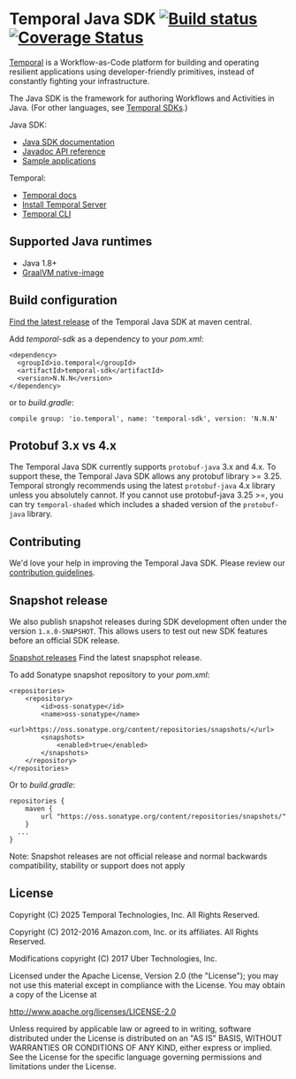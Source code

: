 # Temporal Java SDK  [![Build status](https://github.com/temporalio/sdk-java/actions/workflows/ci.yml/badge.svg?event=push)](https://github.com/temporalio/sdk-java/actions/workflows/ci.yml) [![Coverage Status](https://coveralls.io/repos/github/temporalio/sdk-java/badge.svg?branch=master)](https://coveralls.io/github/temporalio/sdk-java?branch=master)

[Temporal](https://github.com/temporalio/temporal) is a Workflow-as-Code platform for building and operating
resilient applications using developer-friendly primitives, instead of constantly fighting your infrastructure.

The Java SDK is the framework for authoring Workflows and Activities in Java. (For other languages, see [Temporal SDKs](https://docs.temporal.io/application-development).)

Java SDK:

- [Java SDK documentation](https://docs.temporal.io/docs/java/introduction)
- [Javadoc API reference](https://www.javadoc.io/doc/io.temporal/temporal-sdk/latest/index.html)
- [Sample applications](https://github.com/temporalio/samples-java#samples-directory)

Temporal:

- [Temporal docs](https://docs.temporal.io/)
- [Install Temporal Server](https://docs.temporal.io/docs/server/quick-install)
- [Temporal CLI](https://docs.temporal.io/docs/devtools/tctl/)

## Supported Java runtimes

- Java 1.8+
- [GraalVM native-image](docs/AOT-native-image.md)

## Build configuration

[Find the latest release](https://search.maven.org/artifact/io.temporal/temporal-sdk) of the Temporal Java SDK at maven central.

Add *temporal-sdk* as a dependency to your *pom.xml*:

    <dependency>
      <groupId>io.temporal</groupId>
      <artifactId>temporal-sdk</artifactId>
      <version>N.N.N</version>
    </dependency>

or to *build.gradle*:

    compile group: 'io.temporal', name: 'temporal-sdk', version: 'N.N.N'

## Protobuf 3.x vs 4.x

The Temporal Java SDK currently supports `protobuf-java` 3.x and 4.x. To support these, the Temporal Java SDK allows any protobuf library >= 3.25.
Temporal strongly recommends using the latest `protobuf-java` 4.x library unless you absolutely cannot. 
If you cannot use protobuf-java 3.25 >=, you can try `temporal-shaded` which includes a shaded version of the `protobuf-java` library.

## Contributing

We'd love your help in improving the Temporal Java SDK. Please review our [contribution guidelines](CONTRIBUTING.md).

## Snapshot release

We also publish snapshot releases during SDK development often under the version `1.x.0-SNAPSHOT`. This allows users to test out new SDK features before an official SDK release.

[Snapshot releases](https://oss.sonatype.org/content/repositories/snapshots/io/temporal/temporal-sdk/) Find the latest snapsphot release.

To add Sonatype snapshot repository to your *pom.xml*:

    <repositories>
        <repository>
            <id>oss-sonatype</id>
            <name>oss-sonatype</name>
            <url>https://oss.sonatype.org/content/repositories/snapshots/</url>
            <snapshots>
                <enabled>true</enabled>
            </snapshots>
        </repository>
    </repositories>

Or to *build.gradle*:

    repositories {
        maven {
            url "https://oss.sonatype.org/content/repositories/snapshots/"
        }
      ...
    }

Note: Snapshot releases are not official release and normal backwards compatibility, stability or support
does not apply

## License

Copyright (C) 2025 Temporal Technologies, Inc. All Rights Reserved.

Copyright (C) 2012-2016 Amazon.com, Inc. or its affiliates. All Rights Reserved.

Modifications copyright (C) 2017 Uber Technologies, Inc.

Licensed under the Apache License, Version 2.0 (the "License");
you may not use this material except in compliance with the License.
You may obtain a copy of the License at

  http://www.apache.org/licenses/LICENSE-2.0

Unless required by applicable law or agreed to in writing, software
distributed under the License is distributed on an "AS IS" BASIS,
WITHOUT WARRANTIES OR CONDITIONS OF ANY KIND, either express or implied.
See the License for the specific language governing permissions and
limitations under the License.